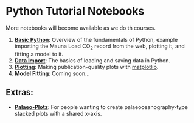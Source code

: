 # Python Tutorial Notebooks

More notebooks will become available as we do th courses.

1. **[Basic Python](http://nbviewer.jupyter.org/github/rses-datascience/DataSurgeries/blob/master/Tutorials/01_Basic_Python/01_Basic_Python.ipynb)**: Overview of the fundamentals of Python, example importing the Mauna Load CO<sub>2</sub> record from the web, plotting it, and fitting a model to it.
2. **[Data Import](http://nbviewer.jupyter.org/github/rses-datascience/DataSurgeries/blob/master/Tutorials/02_data_import/02_Data_Import.ipynb)**: The basics of loading and saving data in Python. 
3. **[Plotting](http://nbviewer.jupyter.org/github/rses-datascience/DataSurgeries/blob/master/Tutorials/03_Plotting/03_Plotting.ipynb)**: Making publication-quality plots with [matplotlib](https://matplotlib.org/).
4. **Model Fitting**: Coming soon...

## Extras:
- **[Palaeo-Plotz](http://nbviewer.jupyter.org/github/rses-datascience/DataSurgeries/blob/master/Tutorials/03_Plotting/PalaeoPlotz.ipynb)**: For people wanting to create palaeoceanography-type stacked plots with a shared x-axis.